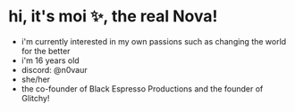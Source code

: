 # hi, it's moi ✨️, the real Nova!
- i'm currently interested in my own passions such as changing the world for the better
- i'm 16 years old
- discord: @n0vaur
- she/her
- the co-founder of Black Espresso Productions and the founder of Glitchy!
